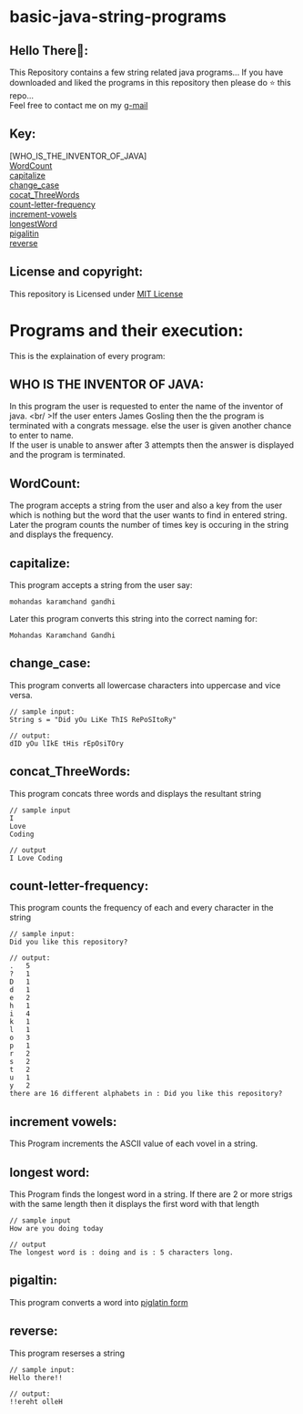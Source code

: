 # basic-java-string-programs

## Hello There👋:
This Repository contains a few string related java programs... If you have downloaded and liked the programs in this repository then please do ⭐ this repo... 
<br />Feel free to contact me on my [g-mail]

[g-mail]:mailto:voyager2005.github@gmail.com

## Key:
[WHO_IS_THE_INVENTOR_OF_JAVA]
<br />[WordCount]
<br />[capitalize]
<br />[change_case]
<br />[cocat_ThreeWords]
<br />[count-letter-frequency]
<br />[increment-vowels]
<br />[longestWord]
<br />[pigalitin]
<br />[reverse]

[WHO IS THE INVENTOR OF JAVA]:https://github.com/voyager2005/string-manipulation#who-is-the-inventor-of-java
[WordCount]:https://github.com/voyager2005/string-manipulation#wordcount
[capitalize]:https://github.com/voyager2005/string-manipulation#capitalize
[change_case]:https://github.com/voyager2005/string-manipulation#change-case
[cocat_ThreeWords]:https://github.com/voyager2005/string-manipulation#concat-threewords
[count-letter-frequency]:https://github.com/voyager2005/string-manipulation#count-letter-frequency
[increment-vowels]:https://github.com/voyager2005/string-manipulation#incrementvowels
[longestWord]:https://github.com/voyager2005/string-manipulation#longestword
[pigalitin]:https://github.com/voyager2005/string-manipulation#piglatin
[reverse]:https://github.com/voyager2005/string-manipulation#reverse

## License and copyright:
This repository is Licensed under [MIT License](LICENSE)

# Programs and their execution: 
This is the explaination of every program:
## WHO IS THE INVENTOR OF JAVA:
In this program the user is requested to enter the name of the inventor of java. 
<br/ >If the user enters James Gosling then the the program is terminated with a congrats message. else the user is given another chance to enter to name. 
<br />If the user is unable to answer after 3 attempts then the answer is displayed and the program is terminated.

## WordCount:
The program accepts a string from the user and also a key from the user which is nothing but the word that the user wants to find in entered string. 
<br />Later the program counts the number of times key is occuring in the string and displays the frequency. 

## capitalize:
This program accepts a string from the user say:
```
mohandas karamchand gandhi
```
Later this program converts this string into the correct naming for:
```
Mohandas Karamchand Gandhi
```
## change_case:
This program converts all lowercase characters into uppercase and vice versa. 
```
// sample input:
String s = "Did yOu LiKe ThIS RePoSItoRy"

// output: 
dID yOu lIkE tHis rEpOsiTOry
```
## concat_ThreeWords:
This program concats three words and displays the resultant string 
``` 
// sample input
I
Love
Coding

// output
I Love Coding
```
## count-letter-frequency:
This program counts the frequency of each and every character in the string 
```
// sample input: 
Did you like this repository?

// output: 
. 	5
?	1
D	1
d	1
e	2
h	1
i	4
k	1
l	1
o	3
p	1
r	2
s	2
t	2
u	1
y	2
there are 16 different alphabets in : Did you like this repository? 
```
## increment vowels:
This Program increments the ASCII value of each vovel in a string. 

## longest word:
This Program finds the longest word in a string. If there are 2 or more strigs with the same length then it displays the first word with that length
```
// sample input
How are you doing today

// output
The longest word is : doing and is : 5 characters long.
```

## pigaltin:
This program converts a word into [piglatin form]

## reverse:
This program reserses a string 
```
// sample input:
Hello there!!

// output: 
!!ereht olleH
```
[piglatin form]: https://www.dictionary.com/e/pig-latin

